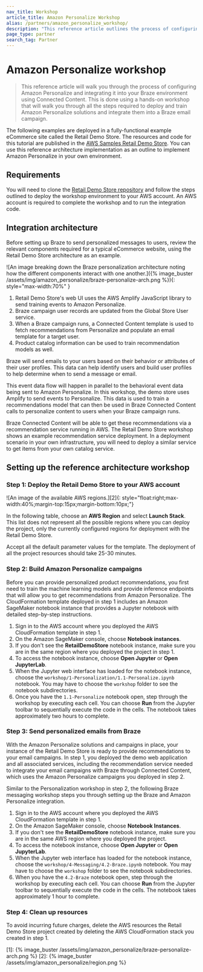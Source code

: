 ```yaml
---
nav_title: Workshop
article_title: Amazon Personalize Workshop
alias: /partners/amazon_personalize_workshop/
description: "This reference article outlines the process of configuring Amazon Personalize and integrating it into your Braze environment using Connected Content."
page_type: partner
search_tag: Partner
---
```


# Amazon Personalize workshop

> This reference article will walk you through the process of configuring Amazon Personalize and integrating it into your Braze environment using Connected Content. This is done using a hands-on workshop that will walk you through all the steps required to deploy and train Amazon Personalize solutions and integrate them into a Braze email campaign.

The following examples are deployed in a fully-functional example eCommerce site called the Retail Demo Store. The resources and code for this tutorial are published in the [AWS Samples Retail Demo Store](https://github.com/aws-samples/retail-demo-store/). You can use this reference architecture implementation as an outline to implement Amazon Personalize in your own environment.

## Requirements

You will need to clone the [Retail Demo Store repository](https://github.com/aws-samples/retail-demo-store/) and follow the steps outlined to deploy the workshop environment to your AWS account. An AWS account is required to complete the workshop and to run the integration code.

## Integration architecture

Before setting up Braze to send personalized messages to users, review the relevant components required for a typical eCommerce website, using the Retail Demo Store architecture as an example.

![An image breaking down the Braze personalization architecture noting how the different components interact with one another.]({% image_buster /assets/img/amazon_personalize/braze-personalize-arch.png %}){: style="max-width:70%" }

1. Retail Demo Store's web UI uses the AWS Amplify JavaScript library to send training events to Amazon Personalize.
2. Braze campaign user records are updated from the Global Store User service.
3. When a Braze campaign runs, a Connected Content template is used to fetch recommendations from Personalize and populate an email template for a target user.
4. Product catalog information can be used to train recommendation models as well.

Braze will send emails to your users based on their behavior or attributes of their user profiles. This data can help identify users and build user profiles to help determine when to send a message or email.

This event data flow will happen in parallel to the behavioral event data being sent to Amazon Personalize. In this workshop, the demo store uses Amplify to send events to Personalize. This data is used to train a recommendations model that can then be used in Braze Connected Content calls to personalize content to users when your Braze campaign runs.

Braze Connected Content will be able to get these recommendations via a recommendation service running in AWS. The Retail Demo Store workshop shows an example recommendation service deployment. In a deployment scenario in your own infrastructure, you will need to deploy a similar service to get items from your own catalog service.

## Setting up the reference architecture workshop

### Step 1: Deploy the Retail Demo Store to your AWS account

![An image of the available AWS regions.][2]{: style="float:right;max-width:40%;margin-top:15px;margin-bottom:10px;"}

In the following table, choose an **AWS Region** and select **Launch Stack**. This list does not represent all the possible regions where you can deploy the project, only the currently configured regions for deployment with the Retail Demo Store.

Accept all the default parameter values for the template. The deployment of all the project resources should take 25-30 minutes.

### Step 2: Build Amazon Personalize campaigns

Before you can provide personalized product recommendations, you first need to train the machine learning models and provide inference endpoints that will allow you to get recommendations from Amazon Personalize. The CloudFormation template deployed in step 1 includes an Amazon SageMaker notebook instance that provides a Jupyter notebook with detailed step-by-step instructions.

1. Sign in to the AWS account where you deployed the AWS CloudFormation template in step 1.
2. On the Amazon SageMaker console, choose **Notebook instances**.
3. If you don't see the **RetailDemoStore** notebook instance, make sure you are in the same region where you deployed the project in step 1.
4. To access the notebook instance, choose **Open Jupyter** or **Open JupyterLab**.
5. When the Jupyter web interface has loaded for the notebook instance, choose the `workshop/1-Personalization/1.1-Personalize.ipynb` notebook. You may have to choose the `workshop` folder to see the notebook subdirectories.
6. Once you have the `1.1-Personalize` notebook open, step through the workshop by executing each cell. You can choose **Run** from the Jupyter toolbar to sequentially execute the code in the cells. The notebook takes approximately two hours to complete.

### Step 3: Send personalized emails from Braze

With the Amazon Personalize solutions and campaigns in place, your instance of the Retail Demo Store is ready to provide recommendations to your email campaigns. In step 1, you deployed the demo web application and all associated services, including the recommendation service needed to integrate your email campaigns with Braze through Connected Content, which uses the Amazon Personalize campaigns you deployed in step 2.

Similar to the Personalization workshop in step 2, the following Braze messaging workshop steps you through setting up the Braze and Amazon Personalize integration.

1. Sign in to the AWS account where you deployed the AWS CloudFormation template in step 1.
2. On the Amazon SageMaker console, choose **Notebook Instances**.
3. If you don't see the **RetailDemoStore** notebook instance, make sure you are in the same AWS region where you deployed the project.
4. To access the notebook instance, choose **Open Jupyter** or **Open JupyterLab**.
5. When the Jupyter web interface has loaded for the notebook instance, choose the `workshop/4-Messaging/4.2-Braze.ipynb` notebook. You may have to choose the `workshop` folder to see the notebook subdirectories.
6. When you have the `4.2-Braze` notebook open, step through the workshop by executing each cell. You can choose **Run** from the Jupyter toolbar to sequentially execute the code in the cells. The notebook takes approximately 1 hour to complete.

### Step 4: Clean up resources

To avoid incurring future charges, delete the AWS resources the Retail Demo Store project created by deleting the AWS CloudFormation stack you created in step 1.

[1]: {% image_buster /assets/img/amazon_personalize/braze-personalize-arch.png %}
[2]: {% image_buster /assets/img/amazon_personalize/region.png %}